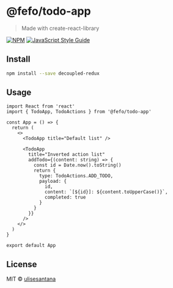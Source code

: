 # @fefo/todo-app

> Made with create-react-library

[![NPM](https://img.shields.io/npm/v/decoupled-redux.svg)](https://www.npmjs.com/package/decoupled-redux) [![JavaScript Style Guide](https://img.shields.io/badge/code_style-standard-brightgreen.svg)](https://standardjs.com)

## Install

```bash
npm install --save decoupled-redux
```

## Usage

```tsx
import React from 'react'
import { TodoApp, TodoActions } from '@fefo/todo-app'

const App = () => {
  return (
    <>
      <TodoApp title="Default list" />

      <TodoApp
        title="Inverted action list"
        addTodo={(content: string) => {
          const id = Date.now().toString()
          return {
            type: TodoActions.ADD_TODO,
            payload: {
              id,
              content: `[${id}]: ${content.toUpperCase()}`,
              completed: true
            }
          }
        }}
      />
    </>
  )
}

export default App

```

## License

MIT © [ulisesantana](https://github.com/ulisesantana)
